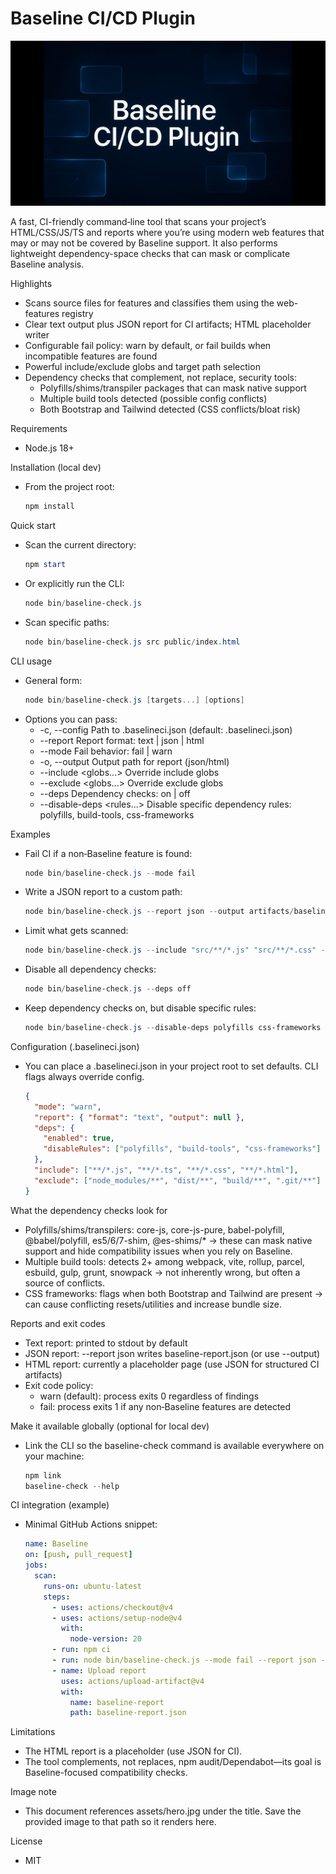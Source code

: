 # Baseline CI/CD Plugin

![Baseline CI/CD Plugin](assets/hero.jpg)

A fast, CI-friendly command‑line tool that scans your project’s HTML/CSS/JS/TS and reports where you’re using modern web features that may or may not be covered by Baseline support. It also performs lightweight dependency-space checks that can mask or complicate Baseline analysis.

Highlights
- Scans source files for features and classifies them using the web-features registry
- Clear text output plus JSON report for CI artifacts; HTML placeholder writer
- Configurable fail policy: warn by default, or fail builds when incompatible features are found
- Powerful include/exclude globs and target path selection
- Dependency checks that complement, not replace, security tools:
  - Polyfills/shims/transpiler packages that can mask native support
  - Multiple build tools detected (possible config conflicts)
  - Both Bootstrap and Tailwind detected (CSS conflicts/bloat risk)

Requirements
- Node.js 18+

Installation (local dev)
- From the project root:
  ```powershell path=null start=null
  npm install
  ```

Quick start
- Scan the current directory:
  ```powershell path=null start=null
  npm start
  ```
- Or explicitly run the CLI:
  ```powershell path=null start=null
  node bin/baseline-check.js
  ```
- Scan specific paths:
  ```powershell path=null start=null
  node bin/baseline-check.js src public/index.html
  ```

CLI usage
- General form:
  ```powershell path=null start=null
  node bin/baseline-check.js [targets...] [options]
  ```
- Options you can pass:
  - -c, --config <path>  Path to .baselineci.json (default: .baselineci.json)
  - --report <format>    Report format: text | json | html
  - --mode <mode>        Fail behavior: fail | warn
  - -o, --output <path>  Output path for report (json/html)
  - --include <globs...> Override include globs
  - --exclude <globs...> Override exclude globs
  - --deps <mode>        Dependency checks: on | off
  - --disable-deps <rules...> Disable specific dependency rules: polyfills, build-tools, css-frameworks

Examples
- Fail CI if a non‑Baseline feature is found:
  ```powershell path=null start=null
  node bin/baseline-check.js --mode fail
  ```
- Write a JSON report to a custom path:
  ```powershell path=null start=null
  node bin/baseline-check.js --report json --output artifacts/baseline.json
  ```
- Limit what gets scanned:
  ```powershell path=null start=null
  node bin/baseline-check.js --include "src/**/*.js" "src/**/*.css" --exclude "dist/**" "node_modules/**"
  ```
- Disable all dependency checks:
  ```powershell path=null start=null
  node bin/baseline-check.js --deps off
  ```
- Keep dependency checks on, but disable specific rules:
  ```powershell path=null start=null
  node bin/baseline-check.js --disable-deps polyfills css-frameworks
  ```

Configuration (.baselineci.json)
- You can place a .baselineci.json in your project root to set defaults. CLI flags always override config.
  ```json path=null start=null
  {
    "mode": "warn",
    "report": { "format": "text", "output": null },
    "deps": {
      "enabled": true,
      "disableRules": ["polyfills", "build-tools", "css-frameworks"]
    },
    "include": ["**/*.js", "**/*.ts", "**/*.css", "**/*.html"],
    "exclude": ["node_modules/**", "dist/**", "build/**", ".git/**"]
  }
  ```

What the dependency checks look for
- Polyfills/shims/transpilers: core-js, core-js-pure, babel-polyfill, @babel/polyfill, es5/6/7-shim, @es-shims/* → these can mask native support and hide compatibility issues when you rely on Baseline.
- Multiple build tools: detects 2+ among webpack, vite, rollup, parcel, esbuild, gulp, grunt, snowpack → not inherently wrong, but often a source of conflicts.
- CSS frameworks: flags when both Bootstrap and Tailwind are present → can cause conflicting resets/utilities and increase bundle size.

Reports and exit codes
- Text report: printed to stdout by default
- JSON report: --report json writes baseline-report.json (or use --output)
- HTML report: currently a placeholder page (use JSON for structured CI artifacts)
- Exit code policy:
  - warn (default): process exits 0 regardless of findings
  - fail: process exits 1 if any non‑Baseline features are detected

Make it available globally (optional for local dev)
- Link the CLI so the baseline-check command is available everywhere on your machine:
  ```powershell path=null start=null
  npm link
  baseline-check --help
  ```

CI integration (example)
- Minimal GitHub Actions snippet:
  ```yaml path=null start=null
  name: Baseline
  on: [push, pull_request]
  jobs:
    scan:
      runs-on: ubuntu-latest
      steps:
        - uses: actions/checkout@v4
        - uses: actions/setup-node@v4
          with:
            node-version: 20
        - run: npm ci
        - run: node bin/baseline-check.js --mode fail --report json --output baseline-report.json
        - name: Upload report
          uses: actions/upload-artifact@v4
          with:
            name: baseline-report
            path: baseline-report.json
  ```

Limitations
- The HTML report is a placeholder (use JSON for CI).
- The tool complements, not replaces, npm audit/Dependabot—its goal is Baseline-focused compatibility checks.

Image note
- This document references assets/hero.jpg under the title. Save the provided image to that path so it renders here.

License
- MIT

